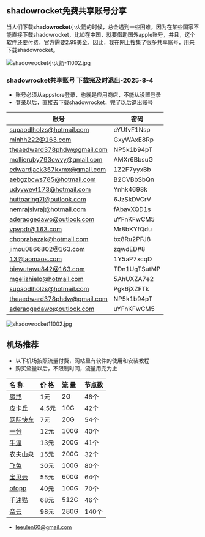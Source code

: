 ## shadowrocket免费共享账号分享

当人们下载**shadowrocket**小火箭的时候，总会遇到一些困难，因为在某些国家不能直接下载shadowrocket，比如在中国，就要借助国外apple账号，并且，这个软件还要付费，官方需要2.99美金，因此，我在网上搜集了很多共享账号，用来下载shadowrocket。

![shadowrocket小火箭-11002.jpg](https://shadowrocket.ink/img/shadowrocket小火箭-11001.jpg)

### shadowrocket共享账号 下载完及时退出-2025-8-4

- 账号必须从appstore登录，也就是应用商店，不能从设置登录
- 登录以后，直接去下载shadowrocket，完了以后退出账号

| 账号 | 密码   |
|------|--------|
| supaodlholzs@hotmail.com    | cYUfvF1Nsp  |
| minhh222@163.com    | GxyWAxE8Rp  |
| theaedward378phdw@gmail.com    | NP5k1b94pT  |
| mollieruby793cwvy@gmail.com    | AMXr6BbsuG  |
| edwardjack357kxmx@gmail.com    | 1Z2F7yyxBb  |
| aebgzbcws785@hotmail.com    | B2CVBbSbQn  |
| udyvwevt173@hotmail.com    | Ynhk4698k  |
| huttoaring7l@outlook.com    | 6JzSkDVCrV  |
| nemrajsivraj@hotmail.com    | fAbavXQD1s  |
| aderaogedawo@outlook.com   | uYFnKFwCM5  |
| vpvpdr@163.com   | Mr8bKYfQdu  |
| choprabazak@hotmail.com   | bx8Ru2PFJ8  |
| jimou0866802@163.com   | zqwdED#8  |
| 13@laomaos.com   | 1Y5aP7xcqD  |
| biewutawu842@163.com   | TDn1UgTSutMP  |
| mgelizhielo@hotmail.com   | 5AhUXZA7e2  |
| supaodlholzs@hotmail.com   | Pgk6jXZFTk  |
| theaedward378phdw@gmail.com   | NP5k1b94pT  |
| aderaogedawo@outlook.com   | uYFnKFwCM5  |

  
![shadowrocket11002.jpg](https://shadowrocket.ink/img/shadowrocket11002.jpg)

## 机场推荐

* 以下机场按照流量付费，网站里有软件的使用和安装教程
* 购买流量以后，不限制时间，流量用完为止

| 名 称 | 价 格 | 流 量 | 节点数 |
| :--- | :--- | :--- | :--- |
| [魔戒](https://mojie.kim/register?aff=BpCuERz0) | 1元 | 2G | 48个 |
| [皮卡丘](https://pkhub.net/#/register?code=A6O9EIj0) | 4.5元 | 10G | 42个 |
| [网际快车](https://wjkc66.vip?c=REZUOC) | 7元 | 20G | 54个 |
| [一分](https://xn--4gqx1hgtfdmt.com/#/register?code=Aqr3awfK) | 12元 | 100G | 40个 |
| [牛逼](https://6666b.idsduf.com/#/login?code=sT9kLfc6) | 13元 | 200G | 41个 |
| [农夫山泉](https://07.nfsq.us/#/register?code=i1fXTMYk)    | 15元   | 200G |32个|
| [飞兔](https://www.xn--9kq10e0y7h.site/index.html?register=TtwX5VXt) | 30元 | 100G | 80个 |
| [宝贝云](https://web1.bby011.com/#/register?code=8xTTMr2f) | 55元 | 600G | 64个 |
| [ofopp](https://kk.ofopp.net/#/register?code=A2UmuXR8) | 40元 | 100G | 70个 |
| [千速猫](https://tmsreta.top/#/register?code=mmgD0jY7) | 68元 | 512G | 46个 |
| [奈云](https://www.v2ny.me?path=register&code=05XjPGu5) | 98元 | 280G | 140个 |

- leeulen60@gmail.com